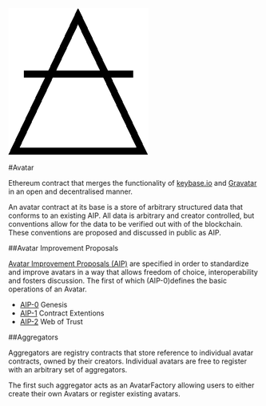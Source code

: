 ![Avatar](/avatar.png)

#Avatar

Ethereum contract that merges the functionality of [keybase.io](https://keybase.io) and [Gravatar](https://en.wikipedia.org/wiki/Gravatar) in an open and decentralised manner.

An avatar contract at its base is a store of arbitrary structured data that conforms to an existing AIP. All data is arbitrary and creator controlled, but conventions allow for the data to be verified out with of the blockchain. These conventions are proposed and discussed in public as AIP.

##Avatar Improvement Proposals

[Avatar Improvement Proposals (AIP)](/AIP) are specified in order to standardize and improve avatars in a way that allows freedom of choice, interoperability and fosters discussion. The first of which (AIP-0)defines the basic operations of an Avatar.

* [AIP-0](/AIP/AIP-0.md) Genesis
* [AIP-1](/AIP/AIP-1.md) Contract Extentions
* [AIP-2](/AIP/AIP-2.md) Web of Trust

##Aggregators

Aggregators are registry contracts that store reference to individual avatar contracts, owned by their creators. Individual avatars are free to register with an arbitrary set of aggregators.

The first such aggregator acts as an AvatarFactory allowing users to either create their own Avatars or register existing avatars.
  














